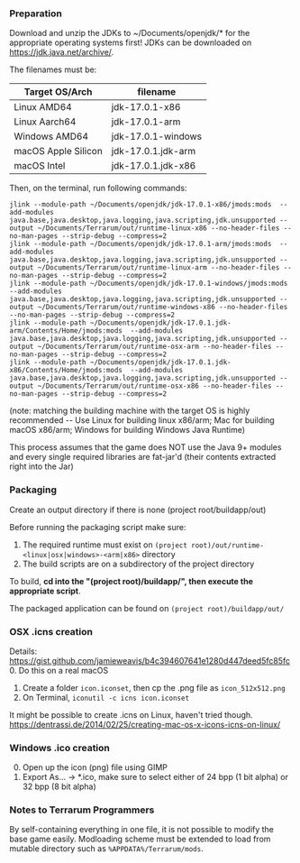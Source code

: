 ### Preparation

Download and unzip the JDKs to ~/Documents/openjdk/* for the appropriate operating systems first! JDKs can be downloaded on https://jdk.java.net/archive/.

The filenames must be:

| Target OS/Arch      | filename           |
|---------------------|--------------------|
| Linux AMD64         | jdk-17.0.1-x86     |
| Linux Aarch64       | jdk-17.0.1-arm     |
| Windows AMD64       | jdk-17.0.1-windows |
| macOS Apple Silicon | jdk-17.0.1.jdk-arm |
| macOS Intel         | jdk-17.0.1.jdk-x86 |

Then, on the terminal, run following commands:

```
jlink --module-path ~/Documents/openjdk/jdk-17.0.1-x86/jmods:mods  --add-modules java.base,java.desktop,java.logging,java.scripting,jdk.unsupported --output ~/Documents/Terrarum/out/runtime-linux-x86 --no-header-files --no-man-pages --strip-debug --compress=2
jlink --module-path ~/Documents/openjdk/jdk-17.0.1-arm/jmods:mods  --add-modules java.base,java.desktop,java.logging,java.scripting,jdk.unsupported --output ~/Documents/Terrarum/out/runtime-linux-arm --no-header-files --no-man-pages --strip-debug --compress=2
jlink --module-path ~/Documents/openjdk/jdk-17.0.1-windows/jmods:mods  --add-modules java.base,java.desktop,java.logging,java.scripting,jdk.unsupported --output ~/Documents/Terrarum/out/runtime-windows-x86 --no-header-files --no-man-pages --strip-debug --compress=2
jlink --module-path ~/Documents/openjdk/jdk-17.0.1.jdk-arm/Contents/Home/jmods:mods  --add-modules java.base,java.desktop,java.logging,java.scripting,jdk.unsupported --output ~/Documents/Terrarum/out/runtime-osx-arm --no-header-files --no-man-pages --strip-debug --compress=2
jlink --module-path ~/Documents/openjdk/jdk-17.0.1.jdk-x86/Contents/Home/jmods:mods  --add-modules java.base,java.desktop,java.logging,java.scripting,jdk.unsupported --output ~/Documents/Terrarum/out/runtime-osx-x86 --no-header-files --no-man-pages --strip-debug --compress=2
```

(note: matching the building machine with the target OS is highly recommended -- Use Linux for building linux x86/arm; Mac for building macOS x86/arm; Windows for building Windows Java Runtime)

This process assumes that the game does NOT use the Java 9+ modules and every single required libraries are fat-jar'd (their contents extracted right into the Jar)

### Packaging

Create an output directory if there is none (project root/buildapp/out)

Before running the packaging script make sure:

1. The required runtime must exist on `(project root)/out/runtime-<linux|osx|windows>-<arm|x86>` directory
2. The build scripts are on a subdirectory of the project directory

To build, **cd into the "(project root)/buildapp/", then execute the appropriate script**.

The packaged application can be found on `(project root)/buildapp/out/`

### OSX .icns creation

Details: https://gist.github.com/jamieweavis/b4c394607641e1280d447deed5fc85fc
0. Do this on a real macOS
1. Create a folder `icon.iconset`, then cp the .png file as `icon_512x512.png`
2. On Terminal, `iconutil -c icns icon.iconset`

It might be possible to create .icns on Linux, haven't tried though. https://dentrassi.de/2014/02/25/creating-mac-os-x-icons-icns-on-linux/

### Windows .ico creation

0. Open up the icon (png) file using GIMP
1. Export As... -> *.ico, make sure to select either of 24 bpp (1 bit alpha) or 32 bpp (8 bit alpha)


### Notes to Terrarum Programmers

By self-containing everything in one file, it is not possible to modify the base game easily. Modloading scheme must be extended to load from mutable directory such as `%APPDATA%/Terrarum/mods`.
